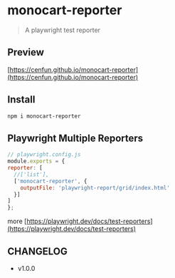 # monocart-reporter
> A playwright test reporter

## Preview
[https://cenfun.github.io/monocart-reporter](https://cenfun.github.io/monocart-reporter)

## Install
```sh
npm i monocart-reporter
```

## Playwright Multiple Reporters
```js
// playwright.config.js
module.exports = {
reporter: [
  //['list'],
  ['monocart-reporter', {  
    outputFile: 'playwright-report/grid/index.html'
  }]
]
};
```
more [https://playwright.dev/docs/test-reporters](https://playwright.dev/docs/test-reporters)

## CHANGELOG

* v1.0.0